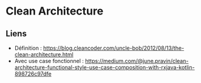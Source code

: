 # Clean Architecture

## Liens

- Définition : https://blog.cleancoder.com/uncle-bob/2012/08/13/the-clean-architecture.html
- Avec use case fonctionnel : https://medium.com/@june.pravin/clean-architecture-functional-style-use-case-composition-with-rxjava-kotlin-898726c97dfe